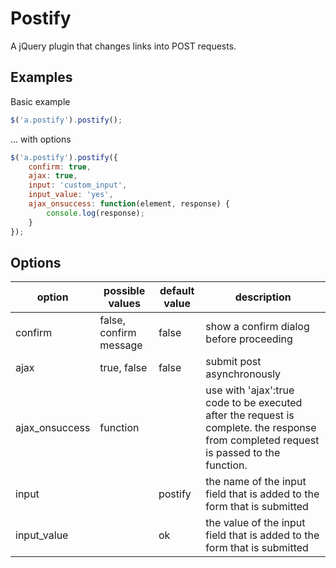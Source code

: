 # Postify

A jQuery plugin that changes links into POST requests.

## Examples
Basic example

```javascript
$('a.postify').postify();
```

... with options

```javascript
$('a.postify').postify({
    confirm: true,
    ajax: true,
    input: 'custom_input',
    input_value: 'yes',
    ajax_onsuccess: function(element, response) {
        console.log(response);
    }
});
```

## Options
option | possible values | default value | description
--- | --- | --- | ---
confirm | false, confirm message | false | show a confirm dialog before proceeding
ajax | true, false | false | submit post asynchronously
ajax_onsuccess | function</td> | | use with 'ajax':true <br> code to be executed after the request is complete. the response from completed request is passed to the function.
input | | postify | the name of the input field that is added to the form that is submitted
input_value | | ok | the value of the input field that is added to the form that is submitted